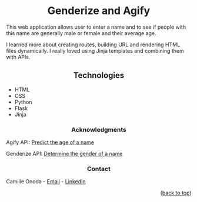 <!DOCTYPE html>
<html lang="en">
<head>
    <meta charset="UTF-8">
    <meta name="viewport" content="width=device-width, initial-scale=1.0">
</head>
<body>
    <div>
        <h1 style="text-align: center;">Genderize and Agify</h1>
    </div>
    <p>This web application allows user to enter a name and to see if people with this name are generally male or female and their average age.</p>
    <p>I learned more about creating routes, building URL and rendering HTML files dynamically. I really loved using Jinja templates and combining them with APIs.</p>
    <h2 style="text-align: center;">Technologies</h2>
    <ul>
    <li>HTML</li>
    <li>CSS</li>
    <li>Python</li>
    <li>Flask</li>
    <li>Jinja</li>
    </ul>
<h3 style="text-align: center;">Acknowledgments</h3>
<p>Agify API: <a href="https://agify.io/">Predict the age of a name</a></p>
<p>Genderize API: <a href="https://genderize.io/">Determine the gender of a name</a></p>
<h3 align="center">Contact</h3>
<p>Camille Onoda - <a href="mailto: info@camilleonoda.com">Email</a> - <a href="https://linkedin.com/in/camilleonoda">LinkedIn</a></p>
<p align="right">(<a href="#readme-top">back to top</a>)</p>
</body>
</html>
